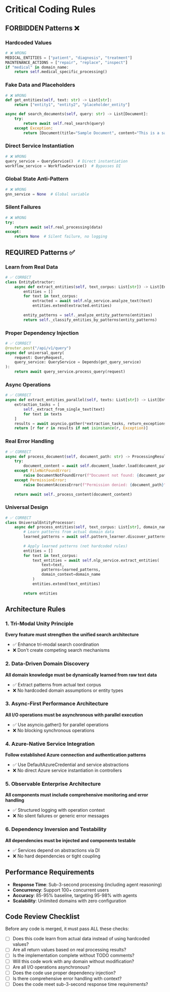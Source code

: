 # Critical Coding Rules

## FORBIDDEN Patterns ❌

### Hardcoded Values
```python
# ❌ WRONG
MEDICAL_ENTITIES = ["patient", "diagnosis", "treatment"]
MAINTENANCE_ACTIONS = ["repair", "replace", "inspect"]
if "medical" in domain_name:
    return self.medical_specific_processing()
```

### Fake Data and Placeholders
```python
# ❌ WRONG
def get_entities(self, text: str) -> List[str]:
    return ["entity1", "entity2", "placeholder_entity"]

async def search_documents(self, query: str) -> List[Document]:
    try:
        return await self.real_search(query)
    except Exception:
        return [Document(title="Sample Document", content="This is a sample...")]
```

### Direct Service Instantiation
```python
# ❌ WRONG
query_service = QueryService()  # Direct instantiation
workflow_service = WorkflowService()  # Bypasses DI
```

### Global State Anti-Pattern
```python
# ❌ WRONG
gnn_service = None  # Global variable
```

### Silent Failures
```python
# ❌ WRONG
try:
    return await self.real_processing(data)
except:
    return None  # Silent failure, no logging
```

## REQUIRED Patterns ✅

### Learn from Real Data
```python
# ✅ CORRECT
class EntityExtractor:
    async def extract_entities(self, text_corpus: List[str]) -> List[Entity]:
        entities = []
        for text in text_corpus:
            extracted = await self.nlp_service.analyze_text(text)
            entities.extend(extracted.entities)
        
        entity_patterns = self._analyze_entity_patterns(entities)
        return self._classify_entities_by_patterns(entity_patterns)
```

### Proper Dependency Injection
```python
# ✅ CORRECT
@router.post("/api/v1/query")
async def universal_query(
    request: QueryRequest,
    query_service: QueryService = Depends(get_query_service)
):
    return await query_service.process_query(request)
```

### Async Operations
```python
# ✅ CORRECT
async def extract_entities_parallel(self, texts: List[str]) -> List[Entity]:
    extraction_tasks = [
        self._extract_from_single_text(text) 
        for text in texts
    ]
    results = await asyncio.gather(*extraction_tasks, return_exceptions=True)
    return [r for r in results if not isinstance(r, Exception)]
```

### Real Error Handling
```python
# ✅ CORRECT
async def process_document(self, document_path: str) -> ProcessingResult:
    try:
        document_content = await self.document_loader.load(document_path)
    except FileNotFoundError:
        raise DocumentNotFoundError(f"Document not found: {document_path}")
    except PermissionError:
        raise DocumentAccessError(f"Permission denied: {document_path}")
    
    return await self._process_content(document_content)
```

### Universal Design
```python
# ✅ CORRECT
class UniversalEntityProcessor:
    async def process_entities(self, text_corpus: List[str], domain_name: str):
        # Learn patterns from actual domain data
        learned_patterns = await self.pattern_learner.discover_patterns(text_corpus)
        
        # Apply learned patterns (not hardcoded rules)
        entities = []
        for text in text_corpus:
            text_entities = await self.nlp_service.extract_entities(
                text=text,
                patterns=learned_patterns,
                domain_context=domain_name
            )
            entities.extend(text_entities)
        
        return entities
```

## Architecture Rules

### 1. Tri-Modal Unity Principle
**Every feature must strengthen the unified search architecture**
- ✅ Enhance tri-modal search coordination
- ❌ Don't create competing search mechanisms

### 2. Data-Driven Domain Discovery
**All domain knowledge must be dynamically learned from raw text data**
- ✅ Extract patterns from actual text corpus
- ❌ No hardcoded domain assumptions or entity types

### 3. Async-First Performance Architecture
**All I/O operations must be asynchronous with parallel execution**
- ✅ Use asyncio.gather() for parallel operations
- ❌ No blocking synchronous operations

### 4. Azure-Native Service Integration
**Follow established Azure connection and authentication patterns**
- ✅ Use DefaultAzureCredential and service abstractions
- ❌ No direct Azure service instantiation in controllers

### 5. Observable Enterprise Architecture
**All components must include comprehensive monitoring and error handling**
- ✅ Structured logging with operation context
- ❌ No silent failures or generic error messages

### 6. Dependency Inversion and Testability
**All dependencies must be injected and components testable**
- ✅ Services depend on abstractions via DI
- ❌ No hard dependencies or tight coupling

## Performance Requirements
- **Response Time**: Sub-3-second processing (including agent reasoning)
- **Concurrency**: Support 100+ concurrent users
- **Accuracy**: 85-95% baseline, targeting 95-98% with agents
- **Scalability**: Unlimited domains with zero configuration

## Code Review Checklist
Before any code is merged, it must pass ALL these checks:

- [ ] Does this code learn from actual data instead of using hardcoded values?
- [ ] Are all return values based on real processing results?
- [ ] Is the implementation complete without TODO comments?
- [ ] Will this code work with any domain without modification?
- [ ] Are all I/O operations asynchronous?
- [ ] Does the code use proper dependency injection?
- [ ] Is there comprehensive error handling with context?
- [ ] Does the code meet sub-3-second response time requirements?